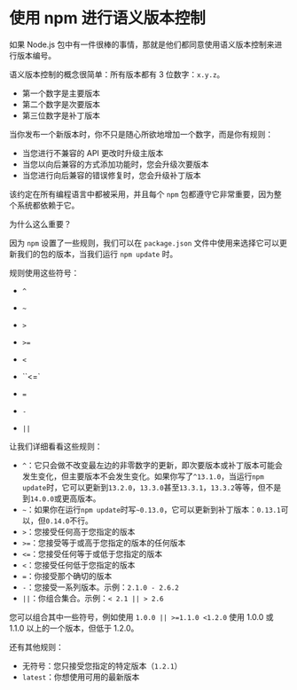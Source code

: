 # 使用 npm 进行语义版本控制

如果 Node.js 包中有一件很棒的事情，那就是他们都同意使用语义版本控制来进行版本编号。

语义版本控制的概念很简单：所有版本都有 3 位数字：`x.y.z`。

- 第一个数字是主要版本
- 第二个数字是次要版本
- 第三位数字是补丁版本

当你发布一个新版本时，你不只是随心所欲地增加一个数字，而是你有规则：

- 当您进行不兼容的 API 更改时升级主版本
- 当您以向后兼容的方式添加功能时，您会升级次要版本
- 当您进行向后兼容的错误修复时，您会升级补丁版本

该约定在所有编程语言中都被采用，并且每个 `npm` 包都遵守它非常重要，因为整个系统都依赖于它。

为什么这么重要？

因为 `npm` 设置了一些规则，我们可以在 `package.json` 文件中使用来选择它可以更新我们的包的版本，当我们运行 `npm update` 时。

规则使用这些符号：

- `^`

- `~`
- `>`
- `>=`

- `<`
- ``<=`
- `=`
- `-`
- `||`

让我们详细看看这些规则：

- `^`：它只会做不改变最左边的非零数字的更新，即次要版本或补丁版本可能会发生变化，但主要版本不会发生变化。如果你写了`^13.1.0`，当运行`npm update`时，它可以更新到`13.2.0`，`13.3.0`甚至`13.3.1`，`13.3.2`等等，但不是到`14.0.0`或更高版本。
- `~`：如果你在运行`npm update`时写`~0.13.0`，它可以更新到补丁版本：`0.13.1`可以，但`0.14.0`不行。
- `>`：您接受任何高于您指定的版本
- `>=`：您接受等于或高于您指定的版本的任何版本
- `<=`：您接受任何等于或低于您指定的版本
- `<`：您接受任何低于您指定的版本
- `=`：你接受那个确切的版本
- `-`：您接受一系列版本。示例：`2.1.0 - 2.6.2`
- `||`：你组合集合。示例：`< 2.1 || > 2.6`

您可以组合其中一些符号，例如使用 `1.0.0 || >=1.1.0 <1.2.0` 使用 1.0.0 或 1.1.0 以上的一个版本，但低于 1.2.0。

还有其他规则：

- 无符号：您只接受您指定的特定版本（`1.2.1`）
- `latest`：你想使用可用的最新版本